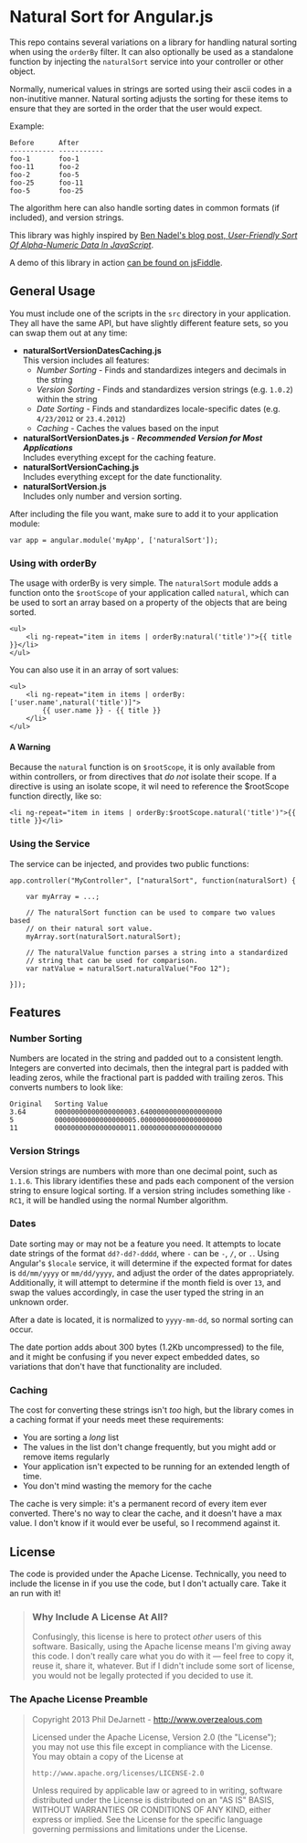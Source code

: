 # Natural Sort for Angular.js

This repo contains several variations on a library for handling natural sorting when using the `orderBy` filter.  It can also optionally be used as a standalone function by injecting the `naturalSort` service into your controller or other object.

Normally, numerical values in strings are sorted using their ascii codes in a non-inutitive manner.  Natural sorting adjusts the sorting for these items to ensure that they are sorted in the order that the user would expect.

Example:

    Before      After
    ----------- -----------
    foo-1       foo-1
    foo-11      foo-2
    foo-2       foo-5
    foo-25      foo-11
    foo-5       foo-25

The algorithm here can also handle sorting dates in common formats (if included), and version strings.

This library was highly inspired by [Ben Nadel's blog post, *User-Friendly Sort Of Alpha-Numeric Data In JavaScript*](http://www.bennadel.com/blog/2495-User-Friendly-Sort-Of-Alpha-Numeric-Data-In-JavaScript.htm).

A demo of this library in action [can be found on jsFiddle](http://jsfiddle.net/wE7H2/3/).

## General Usage

You must include one of the scripts in the `src` directory in your application.  They all have the same API, but have slightly different feature sets, so you can swap them out at any time:

 *  **naturalSortVersionDatesCaching.js**  
    This version includes all features:
     *  *Number Sorting* - Finds and standardizes integers and decimals in the string
     *  *Version Sorting* - Finds and standardizes version strings (e.g. `1.0.2`) within the string
     *  *Date Sorting* - Finds and standardizes locale-specific dates (e.g. `4/23/2012` or `23.4.2012`)
     *  *Caching* - Caches the values based on the input
 *  **naturalSortVersionDates.js** - ***Recommended Version for Most Applications***  
    Includes everything except for the caching feature.
 *  **naturalSortVersionCaching.js**  
    Includes everything except for the date functionality.
 *  **naturalSortVersion.js**  
    Includes only number and version sorting.

After including the file you want, make sure to add it to your application module:

    var app = angular.module('myApp', ['naturalSort']);

### Using with orderBy

The usage with orderBy is very simple. The `naturalSort` module adds a function onto the `$rootScope` of your application called `natural`, which can be used to sort an array based on a property of the objects that are being sorted.

	<ul>
		<li ng-repeat="item in items | orderBy:natural('title')">{{ title }}</li>
	</ul>

You can also use it in an array of sort values:

	<ul>
		<li ng-repeat="item in items | orderBy:['user.name',natural('title')]">
			{{ user.name }} - {{ title }}
		</li>
	</ul>
	
#### A Warning
Because the `natural` function is on `$rootScope`, it is only available from within controllers, or from directives that *do not* isolate their scope.  If a directive is using an isolate scope, it wil need to reference the $rootScope function directly, like so:

    <li ng-repeat="item in items | orderBy:$rootScope.natural('title')">{{ title }}</li>

### Using the Service

The service can be injected, and provides two public functions:

    app.controller("MyController", ["naturalSort", function(naturalSort) {
		
		var myArray = ...;
		
		// The naturalSort function can be used to compare two values based
		// on their natural sort value.
		myArray.sort(naturalSort.naturalSort);
		
		// The naturalValue function parses a string into a standardized
		// string that can be used for comparison.
		var natValue = naturalSort.naturalValue("Foo 12");
		
	}]);
	
## Features

### Number Sorting

Numbers are located in the string and padded out to a consistent length.  Integers are converted into decimals, then the integral part is padded with leading zeros, while the fractional part is padded with trailing zeros.  This converts numbers to look like:

    Original   Sorting Value
    3.64       00000000000000000003.64000000000000000000
    5          00000000000000000005.00000000000000000000
    11         00000000000000000011.00000000000000000000

### Version Strings

Version strings are numbers with more than one decimal point, such as `1.1.6`.  This library identifies these and pads each component of the version string to ensure logical sorting.  If a version string includes something like `-RC1`, it will be handled using the normal Number algorithm.

### Dates

Date sorting may or may not be a feature you need.  It attempts to locate date strings of the format `dd?-dd?-dddd`, where `-` can be `-`, `/`, or `.`.  Using Angular's `$locale` service, it will determine if the expected format for dates is `dd/mm/yyyy` or `mm/dd/yyyy`, and adjust the order of the dates appropriately.  Additionally, it will attempt to determine if the month field is over `13`, and swap the values accordingly, in case the user typed the string in an unknown order.

After a date is located, it is normalized to `yyyy-mm-dd`, so normal sorting can occur.

The date portion adds about 300 bytes (1.2Kb uncompressed) to the file, and it might be confusing if you never expect embedded dates, so variations that don't have that functionality are included.

### Caching

The cost for converting these strings isn't *too* high, but the library comes in a caching format if your needs meet these requirements:

 *  You are sorting a *long* list
 *  The values in the list don't change frequently, but you might add or remove items regularly
 *  Your application isn't expected to be running for an extended length of time.
 *  You don't mind wasting the memory for the cache

The cache is very simple: it's a permanent record of every item ever converted.  There's no way to clear the cache, and it doesn't have a max value.  I don't know if it would ever be useful, so I recommend against it.

## License

The code is provided under the Apache License.  Technically, you need to include the license in if you use the code, but I don't actually care.  Take it an run with it!

> ### Why Include A License At All?
> 
> Confusingly, this license is here to protect *other* users of this software.  Basically, using the Apache license means I'm giving away this code.  I don't really care what you do with it — feel free to copy it, reuse it, share it, whatever.  But if I didn't include some sort of license, you would not be legally protected if you decided to use it.

### The Apache License Preamble

> Copyright 2013 Phil DeJarnett - http://www.overzealous.com
>
> Licensed under the Apache License, Version 2.0 (the "License");  
> you may not use this file except in compliance with the License.  
> You may obtain a copy of the License at
>
>     http://www.apache.org/licenses/LICENSE-2.0
>
> Unless required by applicable law or agreed to in writing, software 
> distributed under the License is distributed on an "AS IS" BASIS, 
> WITHOUT WARRANTIES OR CONDITIONS OF ANY KIND, either express or implied. 
> See the License for the specific language governing permissions and 
> limitations under the License.